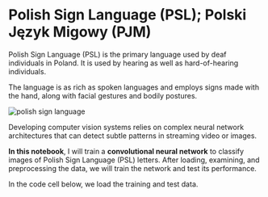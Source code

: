 # Polish Sign Language (PSL); Polski Język Migowy (PJM)
<p>Polish Sign Language (PSL) is the primary language used by deaf individuals in Poland. It is used by hearing as well as hard-of-hearing individuals.
</p>The language is as rich as spoken languages and employs signs made with the hand, along with facial gestures and bodily postures.</p>
<p><img src="http://phavi.umcs.pl/ph/r,1200,630/agicon/c/2022/0331/586557462456be4eb3a5.png" alt="polish sign language"></p>
<p> Developing computer vision systems relies on complex neural network architectures that can detect subtle patterns in streaming video or images.</p>
<p><strong>In this notebook</strong>, I will train a <strong>convolutional neural network</strong> to classify images of Polish Sign Language (PSL) letters.  After loading, examining, and preprocessing the data, we will train the network and test its performance.</p>
<p>In the code cell below, we load the training and test data. </p>

